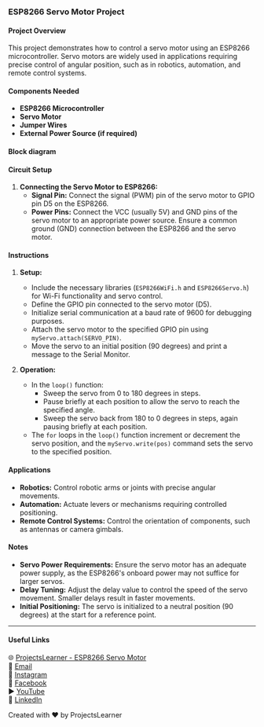 ### ESP8266 Servo Motor Project

#### Project Overview
This project demonstrates how to control a servo motor using an ESP8266 microcontroller. Servo motors are widely used in applications requiring precise control of angular position, such as in robotics, automation, and remote control systems.

#### Components Needed
- **ESP8266 Microcontroller**
- **Servo Motor**
- **Jumper Wires**
- **External Power Source (if required)**

#### Block diagram


#### Circuit Setup
1. **Connecting the Servo Motor to ESP8266:**
   - **Signal Pin:** Connect the signal (PWM) pin of the servo motor to GPIO pin D5 on the ESP8266.
   - **Power Pins:** Connect the VCC (usually 5V) and GND pins of the servo motor to an appropriate power source. Ensure a common ground (GND) connection between the ESP8266 and the servo motor.

#### Instructions
1. **Setup:**
   - Include the necessary libraries (`ESP8266WiFi.h` and `ESP8266Servo.h`) for Wi-Fi functionality and servo control.
   - Define the GPIO pin connected to the servo motor (D5).
   - Initialize serial communication at a baud rate of 9600 for debugging purposes.
   - Attach the servo motor to the specified GPIO pin using `myServo.attach(SERVO_PIN)`.
   - Move the servo to an initial position (90 degrees) and print a message to the Serial Monitor.

2. **Operation:**
   - In the `loop()` function:
     - Sweep the servo from 0 to 180 degrees in steps.
     - Pause briefly at each position to allow the servo to reach the specified angle.
     - Sweep the servo back from 180 to 0 degrees in steps, again pausing briefly at each position.
   - The `for` loops in the `loop()` function increment or decrement the servo position, and the `myServo.write(pos)` command sets the servo to the specified position.

#### Applications
- **Robotics:** Control robotic arms or joints with precise angular movements.
- **Automation:** Actuate levers or mechanisms requiring controlled positioning.
- **Remote Control Systems:** Control the orientation of components, such as antennas or camera gimbals.

#### Notes
- **Servo Power Requirements:** Ensure the servo motor has an adequate power supply, as the ESP8266's onboard power may not suffice for larger servos.
- **Delay Tuning:** Adjust the delay value to control the speed of the servo movement. Smaller delays result in faster movements.
- **Initial Positioning:** The servo is initialized to a neutral position (90 degrees) at the start for a reference point.

---

#### Useful Links
🌐 [ProjectsLearner - ESP8266 Servo Motor](https://projectslearner.com/learn/esp8266-servo-motor)  
📧 [Email](mailto:projectslearner@gmail.com)  
📸 [Instagram](https://www.instagram.com/projectslearner/)  
📘 [Facebook](https://www.facebook.com/projectslearner)  
▶️ [YouTube](https://www.youtube.com/@ProjectsLearner)  
📘 [LinkedIn](https://www.linkedin.com/in/projectslearner)

Created with ❤️ by ProjectsLearner
